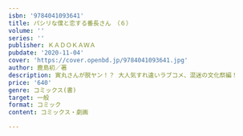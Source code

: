 ```yaml
---
isbn: '9784041093641'
title: パシリな僕と恋する番長さん　（６）
volume: ''
series: ''
publisher: ＫＡＤＯＫＡＷＡ
pubdate: '2020-11-04'
cover: 'https://cover.openbd.jp/9784041093641.jpg'
author: 鹿島初／著
description: 寅丸さんが脱ヤン！？ 大人気すれ違いラブコメ、混迷の文化祭編！
price: '640'
genre: コミックス(書)
target: 一般
format: コミック
content: コミックス・劇画

---
```

